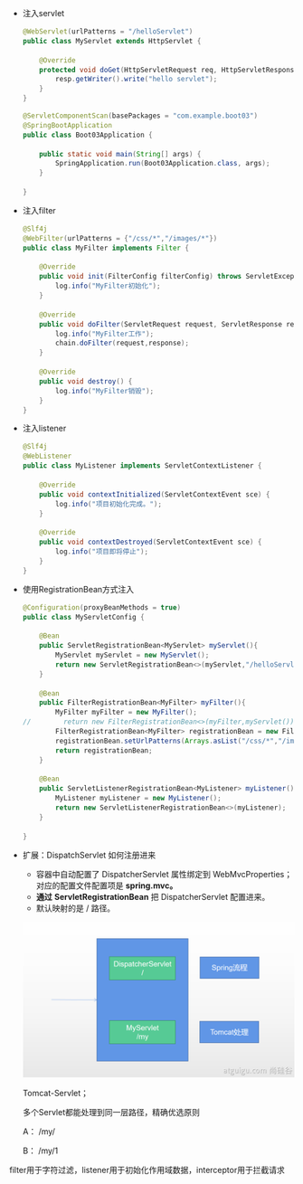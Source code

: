 * 注入servlet

  ```java
  @WebServlet(urlPatterns = "/helloServlet")
  public class MyServlet extends HttpServlet {
  
      @Override
      protected void doGet(HttpServletRequest req, HttpServletResponse resp) throws ServletException, IOException {
          resp.getWriter().write("hello servlet");
      }
  }
  ```

  ```java
  @ServletComponentScan(basePackages = "com.example.boot03")
  @SpringBootApplication
  public class Boot03Application {
  
      public static void main(String[] args) {
          SpringApplication.run(Boot03Application.class, args);
      }
  
  }
  ```

* 注入filter

  ```java
  @Slf4j
  @WebFilter(urlPatterns = {"/css/*","/images/*"})
  public class MyFilter implements Filter {
  
      @Override
      public void init(FilterConfig filterConfig) throws ServletException {
          log.info("MyFilter初始化");
      }
  
      @Override
      public void doFilter(ServletRequest request, ServletResponse response, FilterChain chain) throws IOException, ServletException {
          log.info("MyFilter工作");
          chain.doFilter(request,response);
      }
  
      @Override
      public void destroy() {
          log.info("MyFilter销毁");
      }
  }
  ```

* 注入listener

  ```java
  @Slf4j
  @WebListener
  public class MyListener implements ServletContextListener {
  
      @Override
      public void contextInitialized(ServletContextEvent sce) {
          log.info("项目初始化完成。");
      }
  
      @Override
      public void contextDestroyed(ServletContextEvent sce) {
          log.info("项目即将停止");
      }
  }
  ```

* 使用RegistrationBean方式注入

  ```java
  @Configuration(proxyBeanMethods = true)
  public class MyServletConfig {
  
      @Bean
      public ServletRegistrationBean<MyServlet> myServlet(){
          MyServlet myServlet = new MyServlet();
          return new ServletRegistrationBean<>(myServlet,"/helloServlet");
      }
  
      @Bean
      public FilterRegistrationBean<MyFilter> myFilter(){
          MyFilter myFilter = new MyFilter();
  //        return new FilterRegistrationBean<>(myFilter,myServlet());
          FilterRegistrationBean<MyFilter> registrationBean = new FilterRegistrationBean<>(myFilter);
          registrationBean.setUrlPatterns(Arrays.asList("/css/*","/images/*"));
          return registrationBean;
      }
  
      @Bean
      public ServletListenerRegistrationBean<MyListener> myListener(){
          MyListener myListener = new MyListener();
          return new ServletListenerRegistrationBean<>(myListener);
      }
  
  }
  ```

* 扩展：DispatchServlet 如何注册进来

  - 容器中自动配置了  DispatcherServlet  属性绑定到 WebMvcProperties；对应的配置文件配置项是 **spring.mvc。**
  - **通过** **ServletRegistrationBean**<DispatcherServlet> 把 DispatcherServlet  配置进来。
  - 默认映射的是 / 路径。

  ![img](原生servlet组件注入.assets/1606284869220-8b63d54b-39c4-40f6-b226-f5f095ef9304.png)

  Tomcat-Servlet；

  多个Servlet都能处理到同一层路径，精确优选原则

  A： /my/

  B： /my/1









filter用于字符过滤，listener用于初始化作用域数据，interceptor用于拦截请求